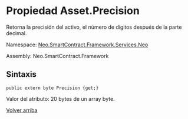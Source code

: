 # Propiedad Asset.Precision

Retorna la precisión del activo, el número de dígitos después de la parte decimal.

Namespace: [Neo.SmartContract.Framework.Services.Neo](../../Neo.md)

Assembly: Neo.SmartContract.Framework

## Sintaxis

```
public extern byte Precision {get;}
```

Valor del atributo: 20 bytes de un array byte.



[Volver arriba](../Asset.md)
